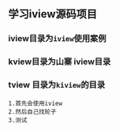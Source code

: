 ##  学习iview源码项目
### iview目录为`iview`使用案例
### kview目录为山寨 iview目录
### tview 目录为`kiview`的目录
    1.首先会使用iview
    2.然后自己找轮子
    3.测试